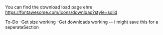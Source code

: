 You can find the download load page ehre
https://fontawesome.com/icons/download?style=solid




To-Do
-Get size working
-Get downloads working -- i might save this for a seperateSection